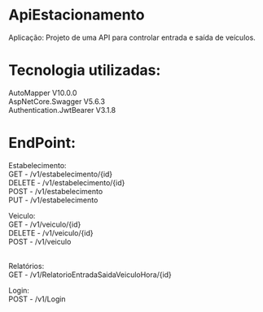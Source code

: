 # ApiEstacionamento

Aplica&ccedil;&atilde;o:
Projeto de uma API para controlar entrada e sa&iacute;da de ve&iacute;culos.

# Tecnologia utilizadas:<br> 
AutoMapper V10.0.0 <br> 
AspNetCore.Swagger V5.6.3 <br> 
Authentication.JwtBearer V3.1.8 <br> 


# EndPoint:
Estabelecimento: <br> 
GET - /v1/estabelecimento/{id}<br> 
DELETE - /v1/estabelecimento/{id}<br> 
POST - /v1/estabelecimento<br> 
PUT - /v1/estabelecimento<br> 

Veiculo: <br> 
GET - /v1/veiculo/{id}<br> 
DELETE - /v1/veiculo/{id}<br> 
POST - /v1/veiculo<br> <br> 


Relat&oacute;rios:<br> 
GET - /v1/RelatorioEntradaSaidaVeiculoHora/{id}<br>  

Login:<br> 
POST - /v1/Login<br> 
